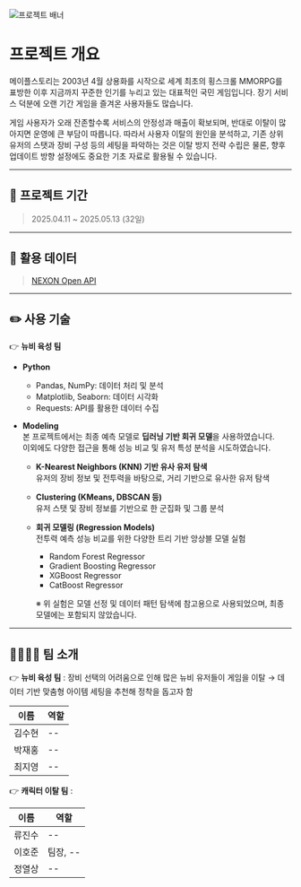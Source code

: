 ![프로젝트 배너](https://file.nexon.com/NxFile/download/FileDownloader.aspx?oidFile=5485424096059594172)

# 프로젝트 개요
메이플스토리는 2003년 4월 상용화를 시작으로 세계 최초의 횡스크롤 MMORPG를 표방한 이후 지금까지 꾸준한 인기를 누리고 있는 대표적인 국민 게임입니다. 장기 서비스 덕분에 오랜 기간 게임을 즐겨온 사용자들도 많습니다. 

게임 사용자가 오래 잔존할수록 서비스의 안정성과 매출이 확보되며, 반대로 이탈이 많아지면 운영에 큰 부담이 따릅니다. 따라서 사용자 이탈의 원인을 분석하고, 기존 상위 유저의 스탯과 장비 구성 등의 세팅을 파악하는 것은 이탈 방지 전략 수립은 물론, 향후 업데이트 방향 설정에도 중요한 기초 자료로 활용될 수 있습니다. 

<hr/>

## 📅 프로젝트 기간
> 2025.04.11 ~ 2025.05.13 (32일)

<hr/>

## 🧾 활용 데이터
> [NEXON Open API](https://openapi.nexon.com/ko/game/maplestory/?id=14)

<hr/>

## ✏️ 사용 기술
👉 **뉴비 육성 팀** 
- **Python**
  - Pandas, NumPy: 데이터 처리 및 분석
  - Matplotlib, Seaborn: 데이터 시각화
  - Requests: API를 활용한 데이터 수집

- **Modeling** <br>
본 프로젝트에서는 최종 예측 모델로 **딥러닝 기반 회귀 모델**을 사용하였습니다.  
이외에도 다양한 접근을 통해 성능 비교 및 유저 특성 분석을 시도하였습니다.

  - **K-Nearest Neighbors (KNN) 기반 유사 유저 탐색**  
  유저의 장비 정보 및 전투력을 바탕으로, 거리 기반으로 유사한 유저 탐색

  - **Clustering (KMeans, DBSCAN 등)**  
  유저 스탯 및 장비 정보를 기반으로 한 군집화 및 그룹 분석

  - **회귀 모델링 (Regression Models)**  
  전투력 예측 성능 비교를 위한 다양한 트리 기반 앙상블 모델 실험
    - Random Forest Regressor  
    - Gradient Boosting Regressor  
    - XGBoost Regressor  
    - CatBoost Regressor

    ※ 위 실험은 모델 선정 및 데이터 패턴 탐색에 참고용으로 사용되었으며, 최종 모델에는 포함되지 않았습니다.

<hr/>
  
## 👨‍👩‍👧‍👦 팀 소개
👉 **뉴비 육성 팀** : 장비 선택의 어려움으로 인해 많은 뉴비 유저들이 게임을 이탈 → 데이터 기반 맞춤형 아이템 세팅을 추천해 정착을 돕고자 함
  
| 이름  | 역할           |
|-----|--------------|
| 김수현 | -- |
| 박재홍 | --  |
| 최지영 | --  |

👉 **캐릭터 이탈 팀** : 

| 이름  | 역할           |
|-----|--------------|
| 류진수 | --           |
| 이호준 | 팀장, --  |
| 정열상 | --  |

  
